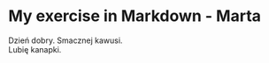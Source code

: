 <!-- Example of title -->
My exercise in Markdown - Marta
===
<!-- Here comes the table of content -->

<!-- Example of paragraph of text with line break -->
Dzień dobry. Smacznej kawusi.  
Lubię kanapki.

<!-- Example of another paragraph -->

<!-- Example of bold -->

<!-- Example of italic  -->

<!-- Example of headers -->

<!-- Example of external link -->

<!-- Example of link to another file -->

<!-- Example of an image -->

<!-- Example of an image with hover text -->

<!-- Example of equation or inline code -->

<!-- Example of a block of code -->

<!-- Example of code highlighting -->

<!-- Example of quote -->

<!-- Example of bullet list -->

<!-- Example of numbered list -->

<!-- Example of table -->

<!-- Paragraph after table -->